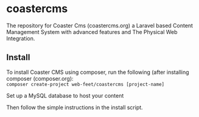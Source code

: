 # coastercms
The repository for Coaster Cms (coastercms.org) a  Laravel based Content Management System with advanced features and The Physical Web Integration.

<h2>Install</h3>
To install Coaster CMS using composer, run the following (after installing composer (composer.org):

<code>
composer create-project web-feet/coastercms [project-name]
</code>

Set up a MySQL database to host your content

Then follow the simple instructions in the install script.
